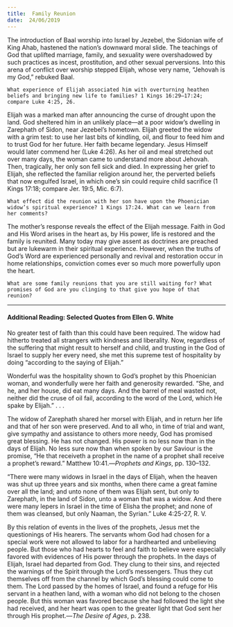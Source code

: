 ```yaml
---
title:  Family Reunion
date:  24/06/2019
---
```


The introduction of Baal worship into Israel by Jezebel, the Sidonian wife of King Ahab, hastened the nation’s downward moral slide. The teachings of God that uplifted marriage, family, and sexuality were overshadowed by such practices as incest, prostitution, and other sexual perversions. Into this arena of conflict over worship stepped Elijah, whose very name, “Jehovah is my God,” rebuked Baal.

`What experience of Elijah associated him with overturning heathen beliefs and bringing new life to families? 1 Kings 16:29–17:24; compare Luke 4:25, 26.`

Elijah was a marked man after announcing the curse of drought upon the land. God sheltered him in an unlikely place—at a poor widow’s dwelling in Zarephath of Sidon, near Jezebel’s hometown. Elijah greeted the widow with a grim test: to use her last bits of kindling, oil, and flour to feed him and to trust God for her future. Her faith became legendary. Jesus Himself would later commend her (Luke 4:26). As her oil and meal stretched out over many days, the woman came to understand more about Jehovah. Then, tragically, her only son fell sick and died. In expressing her grief to Elijah, she reflected the familiar religion around her, the perverted beliefs that now engulfed Israel, in which one’s sin could require child sacrifice (1 Kings 17:18; compare Jer. 19:5, Mic. 6:7).

`What effect did the reunion with her son have upon the Phoenician widow’s spiritual experience? 1 Kings 17:24. What can we learn from her comments?`

The mother’s response reveals the effect of the Elijah message. Faith in God and His Word arises in the heart as, by His power, life is restored and the family is reunited. Many today may give assent as doctrines are preached but are lukewarm in their spiritual experience. However, when the truths of God’s Word are experienced personally and revival and restoration occur in home relationships, conviction comes ever so much more powerfully upon the heart.

`What are some family reunions that you are still waiting for? What promises of God are you clinging to that give you hope of that reunion?`

---

#### Additional Reading: Selected Quotes from Ellen G. White

No greater test of faith than this could have been required. The widow had hitherto treated all strangers with kindness and liberality. Now, regardless of the suffering that might result to herself and child, and trusting in the God of Israel to supply her every need, she met this supreme test of hospitality by doing “according to the saying of Elijah.”

Wonderful was the hospitality shown to God’s prophet by this Phoenician woman, and wonderfully were her faith and generosity rewarded. “She, and he, and her house, did eat many days. And the barrel of meal wasted not, neither did the cruse of oil fail, according to the word of the Lord, which He spake by Elijah.” . . .

The widow of Zarephath shared her morsel with Elijah, and in return her life and that of her son were preserved. And to all who, in time of trial and want, give sympathy and assistance to others more needy, God has promised great blessing. He has not changed. His power is no less now than in the days of Elijah. No less sure now than when spoken by our Saviour is the promise, “He that receiveth a prophet in the name of a prophet shall receive a prophet’s reward.” Matthew 10:41.—_Prophets and Kings_, pp. 130–132. 

“There were many widows in Israel in the days of Elijah, when the heaven was shut up three years and six months, when there came a great famine over all the land; and unto none of them was Elijah sent, but only to Zarephath, in the land of Sidon, unto a woman that was a widow. And there were many lepers in Israel in the time of Elisha the prophet; and none of them was cleansed, but only Naaman, the Syrian.” Luke 4:25-27, R. V.  

By this relation of events in the lives of the prophets, Jesus met the questionings of His hearers. The servants whom God had chosen for a special work were not allowed to labor for a hardhearted and unbelieving people. But those who had hearts to feel and faith to believe were especially favored with evidences of His power through the prophets. In the days of Elijah, Israel had departed from God. They clung to their sins, and rejected the warnings of the Spirit through the Lord’s messengers. Thus they cut themselves off from the channel by which God’s blessing could come to them. The Lord passed by the homes of Israel, and found a refuge for His servant in a heathen land, with a woman who did not belong to the chosen people. But this woman was favored because she had followed the light she had received, and her heart was open to the greater light that God sent her through His prophet.—_The Desire of Ages_, p. 238. 